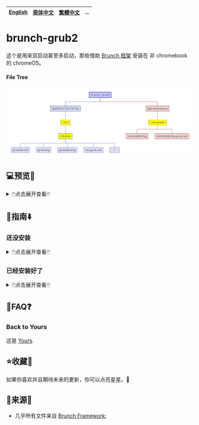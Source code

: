 [English](README.md)|[简体中文](自述文件.md)|[繁體中文](繁體中文.md)|...
--|--|--|--

# brunch-grub2
这个是用来双启动甚至多启动，那些借助 [Brunch 框架](https://github.com/sebanc/brunch) 安装在 非 chromebook 的 chromeOS。
#### File Tree
<img src="README/brunch-grub2.png">

## 💻️预览👀

<details>
<summary>🖱️点击展开查看🖱️</summary>

![image](https://github.com/M-L-P/brunch-grub2/assets/69227436/ca96e382-f51a-4b53-bd83-b75cdfa363c8)<br/>
</details>

## 🧭指南⬇️
### 还没安装
<details>
<summary>🖱️点击展开查看🖱️</summary>

#### 使用 Brunch 框架
- 使用 [Brunch 框架](https://github.com/sebanc/brunch) 安装 chromeOS；
- 在 `ext4: /chromeOS` 中生成 `chromeOS.img` ，
- - `sudo bash chromeos-install.sh -src chromeos_filename.bin -dst .../[ext4_分区卷标]/chromeOS/chromeOS.img -s size`
#### 复制到 ESP 分区
- 复制文件夹 `zip: EFI/brunch` 到 `ESP: \EFI`；
</details>

### 已经安装好了
<details>
<summary>🖱️点击展开查看🖱️</summary>

#### 编辑 txt_grub.txt
- 打开并编辑 `zip: EFI/brunch/txt_grub.txt` ；

三选一|一类情况|二类情况|三类情况
--|--|--|--
条件|{如果文件在该目录}|{如果文件在其他目录}|{其他}
代码|txt_grub=/chromeOS/chromeOS.img.grub.txt|#txt_grub=//.img.grub.txt|### copy all text in the file, "img_name.img.grub.txt" <br/>### paste here below|
做什么|什么都不做|小心填写路径；删除此处的`#`；给一类情况添加`#`|复制文本文件 "img_name.img.grub.txt" 中的所有文本并且粘贴到此处下方；给一类情况添加`#`
#### 复制到 ESP 分区
- 复制文件夹 `zip: EFI/brunch` 到 `ESP: \EFI`；

</details>

## 📝FAQ❓️
### Back to Yours
这是 [Yours](https://github.com/M-L-P/Yours).

## ⭐收藏🌟
如果你喜欢并且期待未来的更新，你可以点亮星星。💫

## 🎉来源🎊
- 几乎所有文件来自 [Brunch Framework](https://github.com/sebanc/brunch);
